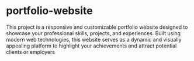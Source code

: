 # portfolio-website
This project is a responsive and customizable portfolio website designed to showcase your professional skills, projects, and experiences. Built using modern web technologies, this website serves as a dynamic and visually appealing platform to highlight your achievements and attract potential clients or employers
